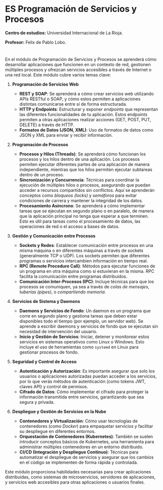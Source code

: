 # ES Programación de Servicios y Procesos
**Centro de estudios:** Universidad Internacional de La Rioja.

**Profesor:** Felix de Pablo Lobo.

#
En el módulo de Programación de Servicios y Procesos se aprenderá cómo desarrollar aplicaciones que funcionen en un contexto de red, gestionen múltiples procesos y ofrezcan servicios accesibles a través de Internet o una red local. Este módulo cubre varios temas clave:

1. **Programación de Servicios Web**
   - **REST y SOAP**: Se aprenderá a cómo crear servicios web utilizando APIs RESTful o SOAP, y cómo estos permiten a aplicaciones distintas comunicarse entre sí de forma estructurada.
   - **HTTP y Endpoints**: Estructurar y exponer *endpoints* que representan las diferentes funcionalidades de tu aplicación. Estos endpoints permiten a otras aplicaciones realizar acciones (GET, POST, PUT, DELETE) a través de HTTP.
   - **Formatos de Datos (JSON, XML)**: Uso de formatos de datos como JSON y XML para enviar y recibir información.

2. **Programación de Procesos**
   - **Procesos y Hilos (Threads)**: Se aprenderá cómo funcionan los procesos y los hilos dentro de una aplicación. Los procesos permiten ejecutar diferentes partes de una aplicación de manera independiente, mientras que los hilos permiten ejecutar subtareas dentro de un proceso.
   - **Sincronización y Concurrencia**: Técnicas para coordinar la ejecución de múltiples hilos o procesos, asegurando que puedan acceder a recursos compartidos sin conflictos. Aquí se aprenderán conceptos como *bloqueos (locks)* y *semáforos* para evitar condiciones de carrera y mantener la integridad de los datos.
   - **Procesamiento Asíncrono**: Se aprenderá a cómo implementar tareas que se ejecutan en segundo plano o en paralelo, de manera que la aplicación principal no tenga que esperar a que terminen. Esto es útil para tareas como el procesamiento de datos, las operaciones de red o el acceso a bases de datos.

3. **Gestión y Comunicación entre Procesos**
   - **Sockets y Redes**: Establecer comunicación entre procesos en una misma máquina o en diferentes máquinas a través de sockets (generalmente TCP o UDP). Los sockets permiten que diferentes programas o servicios intercambien información en tiempo real.
   - **RPC (Remote Procedure Call)**: Métodos para ejecutar funciones de un programa en otra máquina como si estuvieran en la misma. RPC facilita la comunicación entre programas distribuidos.
   - **Comunicación Inter-Procesos (IPC)**: Incluye técnicas para que los procesos se comuniquen, ya sea a través de *colas de mensajes*, *tuberías (pipes)*, o *compartiendo memoria*.

4. **Servicios de Sistema y Daemons**
   - **Daemons y Servicios de Fondo**: Un daemon es un programa que corre en segundo plano y gestiona tareas que deben estar disponibles todo el tiempo (por ejemplo, un servidor web). Se aprende a escribir daemons y servicios de fondo que se ejecutan sin necesidad de intervención del usuario.
   - **Inicio y Gestión de Servicios**: Iniciar, detener y monitorear estos servicios en sistemas operativos como Linux o Windows. Esto incluye el uso de herramientas como `systemd` en Linux para gestionar procesos de fondo.

5. **Seguridad y Control de Acceso**
   - **Autenticación y Autorización**: Es importante asegurar que solo los usuarios o aplicaciones autorizadas puedan acceder a los servicios, por lo que verás métodos de autenticación (como tokens JWT, claves API) y control de permisos.
   - **Cifrado de Datos**: Cómo implementar el cifrado para proteger la información transmitida entre servicios, garantizando que sea segura y privada.

6. **Despliegue y Gestión de Servicios en la Nube**
   - **Contenedores y Virtualización**: Cómo usar tecnologías de contenedores (como *Docker*) para empaquetar servicios y facilitar su despliegue en diferentes entornos.
   - **Orquestación de Contenedores (Kubernetes)**: También se suelen introducir conceptos básicos de Kubernetes, una herramienta para administrar múltiples contenedores en un entorno distribuido.
   - **CI/CD (Integración y Despliegue Continuo)**: Técnicas para automatizar el despliegue de servicios y asegurar que los cambios en el código se implementen de forma rápida y controlada.

Este módulo proporciona habilidades necesarias para crear aplicaciones distribuidas, como sistemas de microservicios, servidores de aplicaciones, y servicios web accesibles para otras aplicaciones o usuarios finales.